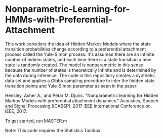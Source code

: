 # Nonparametric-Learning-for-HMMs-with-Preferential-Attachment

This work considers the idea of Hidden Markov Models where the state transition probabilities change according to a preferential attachment process called the Yule-Simon process. It's assumed there are an infinite number of hidden states, and each time there is a state transition a new state is randomly created. The model is nonparametric in this sense because the number of states is theoretically infinite and is determined by the data during inference. The code in this repositiory creates a synthetic data set and applies a Gibbs sampling procedure to infer the hidden state transition points and Yule-Simon parameter as seen in the paper:

Hensley, Asher A., and Petar M. Djurić. "Nonparametric learning for Hidden Markov Models with preferential attachment dynamics." Acoustics, Speech and Signal Processing (ICASSP), 2017 IEEE International Conference on. IEEE, 2017.

To get started, run MASTER.m

Note: This code requires the Statistics Toolbox
